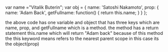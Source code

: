 var name ="Vitalik Buterin";
var obj = {
   name: 'Satoshi Nakamoto',
   prop: {
      name: 'Adam Back',
      getFullname: function() {
         return this.name;
      }
   }
};

the above code has one variable and  object that has three keys 
which are name, prop, and getFullname which is a method.
the method has a return statement this.name
which will return "Adam back" because of this method 
the this keyword means refers to the nearest parent scope
in this case its the object(prop)


 
